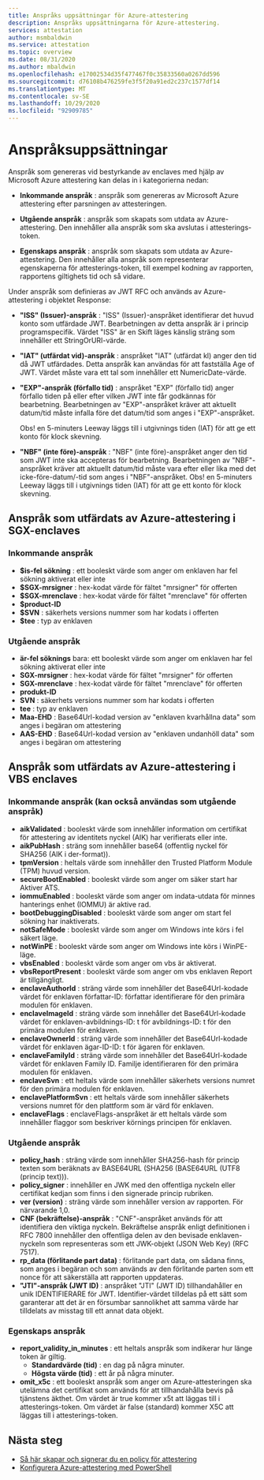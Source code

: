 ```yaml
---
title: Anspråks uppsättningar för Azure-attestering
description: Anspråks uppsättningarna för Azure-attestering.
services: attestation
author: msmbaldwin
ms.service: attestation
ms.topic: overview
ms.date: 08/31/2020
ms.author: mbaldwin
ms.openlocfilehash: e17002534d35f477467f0c35833560a0267dd596
ms.sourcegitcommit: d76108b476259fe3f5f20a91ed2c237c1577df14
ms.translationtype: MT
ms.contentlocale: sv-SE
ms.lasthandoff: 10/29/2020
ms.locfileid: "92909785"
---
```

# <a name="claim-sets"></a>Anspråksuppsättningar

Anspråk som genereras vid bestyrkande av enclaves med hjälp av Microsoft Azure attestering kan delas in i kategorierna nedan:

- **Inkommande anspråk** : anspråk som genereras av Microsoft Azure attestering efter parsningen av attesteringen.

- **Utgående anspråk** : anspråk som skapats som utdata av Azure-attestering. Den innehåller alla anspråk som ska avslutas i attesterings-token.

- **Egenskaps anspråk** : anspråk som skapats som utdata av Azure-attestering. Den innehåller alla anspråk som representerar egenskaperna för attesterings-token, till exempel kodning av rapporten, rapportens giltighets tid och så vidare.

Under anspråk som definieras av JWT RFC och används av Azure-attestering i objektet Response:

- **"ISS" (Issuer)-anspråk** : "ISS" (Issuer)-anspråket identifierar det huvud konto som utfärdade JWT. Bearbetningen av detta anspråk är i princip programspecifik. Värdet "ISS" är en Skift läges känslig sträng som innehåller ett StringOrURI-värde.
- **"IAT" (utfärdat vid)-anspråk** : anspråket "IAT" (utfärdat kl) anger den tid då JWT utfärdades. Detta anspråk kan användas för att fastställa Age of JWT. Värdet måste vara ett tal som innehåller ett NumericDate-värde.
- **"EXP"-anspråk (förfallo tid)** : anspråket "EXP" (förfallo tid) anger förfallo tiden på eller efter vilken JWT inte får godkännas för bearbetning. Bearbetningen av "EXP"-anspråket kräver att aktuellt datum/tid måste infalla före det datum/tid som anges i "EXP"-anspråket.

  Obs! en 5-minuters Leeway läggs till i utgivnings tiden (IAT) för att ge ett konto för klock skevning.
- **"NBF" (inte före)-anspråk** : "NBF" (inte före)-anspråket anger den tid som JWT inte ska accepteras för bearbetning. Bearbetningen av "NBF"-anspråket kräver att aktuellt datum/tid måste vara efter eller lika med det icke-före-datum/-tid som anges i "NBF"-anspråket.
  Obs! en 5-minuters Leeway läggs till i utgivnings tiden (IAT) för att ge ett konto för klock skevning.

## <a name="claims-issued-by-azure-attestation-in-sgx-enclaves"></a>Anspråk som utfärdats av Azure-attestering i SGX-enclaves

### <a name="incoming-claims"></a>Inkommande anspråk 

- **$is-fel sökning** : ett booleskt värde som anger om enklaven har fel sökning aktiverat eller inte
- **$SGX-mrsigner** : hex-kodat värde för fältet "mrsigner" för offerten
- **$SGX-mrenclave** : hex-kodat värde för fältet "mrenclave" för offerten
- **$product-ID**
- **$SVN** : säkerhets versions nummer som har kodats i offerten 
- **$tee** : typ av enklaven 

### <a name="outgoing-claims"></a>Utgående anspråk

- **är-fel söknings** bara: ett booleskt värde som anger om enklaven har fel sökning aktiverat eller inte
- **SGX-mrsigner** : hex-kodat värde för fältet "mrsigner" för offerten
- **SGX-mrenclave** : hex-kodat värde för fältet "mrenclave" för offerten
- **produkt-ID**
- **SVN** : säkerhets versions nummer som har kodats i offerten 
- **tee** : typ av enklaven 
- **Maa-EHD** : Base64Url-kodad version av "enklaven kvarhållna data" som anges i begäran om attestering 
- **AAS-EHD** : Base64Url-kodad version av "enklaven undanhöll data" som anges i begäran om attestering 

## <a name="claims-issued-by-azure-attestation-in-vbs-enclaves"></a>Anspråk som utfärdats av Azure-attestering i VBS enclaves

### <a name="incoming-claims-can-also-be-used-as-outgoing-claims"></a>Inkommande anspråk (kan också användas som utgående anspråk)

- **aikValidated** : booleskt värde som innehåller information om certifikat för attestering av identitets nyckel (AIK) har verifierats eller inte.
- **aikPubHash** : sträng som innehåller base64 (offentlig nyckel för SHA256 (AIK i der-format)).
- **tpmVersion** : heltals värde som innehåller den Trusted Platform Module (TPM) huvud version.
- **secureBootEnabled** : booleskt värde som anger om säker start har Aktiver ATS.
- **iommuEnabled** : booleskt värde som anger om indata-utdata för minnes hanterings enhet (IOMMU) är aktive rad.
- **bootDebuggingDisabled** : booleskt värde som anger om start fel sökning har inaktiverats.
- **notSafeMode** : booleskt värde som anger om Windows inte körs i fel säkert läge.
- **notWinPE** : booleskt värde som anger om Windows inte körs i WinPE-läge.
- **vbsEnabled** : booleskt värde som anger om vbs är aktiverat.
- **vbsReportPresent** : booleskt värde som anger om vbs enklaven Report är tillgängligt.
- **enclaveAuthorId** : sträng värde som innehåller det Base64Url-kodade värdet för enklaven författar-ID: författar identifierare för den primära modulen för enklaven.
- **enclaveImageId** : sträng värde som innehåller det Base64Url-kodade värdet för enklaven-avbildnings-ID: t för avbildnings-ID: t för den primära modulen för enklaven.
- **enclaveOwnerId** : sträng värde som innehåller det Base64Url-kodade värdet för enklaven ägar-ID-ID: t för ägaren för enklaven.
- **enclaveFamilyId** : sträng värde som innehåller det Base64Url-kodade värdet för enklaven Family ID. Familje identifieraren för den primära modulen för enklaven.
- **enclaveSvn** : ett heltals värde som innehåller säkerhets versions numret för den primära modulen för enklaven.
- **enclavePlatformSvn** : ett heltals värde som innehåller säkerhets versions numret för den plattform som är värd för enklaven.
- **enclaveFlags** : enclaveFlags-anspråket är ett heltals värde som innehåller flaggor som beskriver körnings principen för enklaven.
  
### <a name="outgoing-claims"></a>Utgående anspråk

- **policy_hash** : sträng värde som innehåller SHA256-hash för princip texten som beräknats av BASE64URL (SHA256 (BASE64URL (UTF8 (princip text))).
- **policy_signer** : innehåller en JWK med den offentliga nyckeln eller certifikat kedjan som finns i den signerade princip rubriken.
- **ver (version)** : sträng värde som innehåller version av rapporten. För närvarande 1,0.
- **CNF (bekräftelse)-anspråk** : "CNF"-anspråket används för att identifiera den viktiga nyckeln. Bekräftelse anspråk enligt definitionen i RFC 7800 innehåller den offentliga delen av den bevisade enklaven-nyckeln som representeras som ett JWK-objekt (JSON Web Key) (RFC 7517).
- **rp_data (förlitande part data)** : förlitande part data, om sådana finns, som anges i begäran och som används av den förlitande parten som ett nonce för att säkerställa att rapporten uppdateras.
- **"JTI"-anspråk (JWT ID)** : anspråket "JTI" (JWT ID) tillhandahåller en unik IDENTIFIERARE för JWT. Identifier-värdet tilldelas på ett sätt som garanterar att det är en försumbar sannolikhet att samma värde har tilldelats av misstag till ett annat data objekt.

### <a name="property-claims"></a>Egenskaps anspråk

- **report_validity_in_minutes** : ett heltals anspråk som indikerar hur länge token är giltig.
  - **Standardvärde (tid)** : en dag på några minuter.
  - **Högsta värde (tid)** : ett år på några minuter.
- **omit_x5c** : ett booleskt anspråk som anger om Azure-attesteringen ska utelämna det certifikat som används för att tillhandahålla bevis på tjänstens äkthet. Om värdet är true kommer x5t att läggas till i attesterings-token. Om värdet är false (standard) kommer X5C att läggas till i attesterings-token.

## <a name="next-steps"></a>Nästa steg
- [Så här skapar och signerar du en policy för attestering](author-sign-policy.md)
- [Konfigurera Azure-attestering med PowerShell](quickstart-powershell.md)
